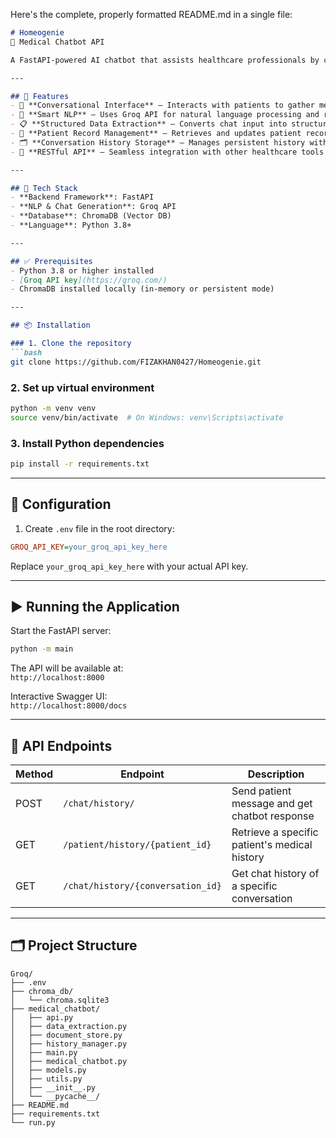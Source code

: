 Here's the complete, properly formatted README.md in a single file:

```markdown
# Homeogenie  
🏥 Medical Chatbot API  

A FastAPI-powered AI chatbot that assists healthcare professionals by collecting and managing structured patient medical histories through conversational interaction. It uses the Groq API for intelligent response generation and ChromaDB for document storage.  

---

## 🚀 Features  
- 💬 **Conversational Interface** – Interacts with patients to gather medical history  
- 🧠 **Smart NLP** – Uses Groq API for natural language processing and response generation  
- 📋 **Structured Data Extraction** – Converts chat input into structured health information  
- 🏥 **Patient Record Management** – Retrieves and updates patient records  
- 🗂️ **Conversation History Storage** – Manages persistent history with ChromaDB  
- 🔌 **RESTful API** – Seamless integration with other healthcare tools or systems  

---

## 🧰 Tech Stack  
- **Backend Framework**: FastAPI  
- **NLP & Chat Generation**: Groq API  
- **Database**: ChromaDB (Vector DB)  
- **Language**: Python 3.8+  

---

## ✅ Prerequisites  
- Python 3.8 or higher installed  
- [Groq API key](https://groq.com/)  
- ChromaDB installed locally (in-memory or persistent mode)  

---

## 📦 Installation  

### 1. Clone the repository  
```bash
git clone https://github.com/FIZAKHAN0427/Homeogenie.git
```

### 2. Set up virtual environment  
```bash
python -m venv venv
source venv/bin/activate  # On Windows: venv\Scripts\activate
```

### 3. Install Python dependencies  
```bash
pip install -r requirements.txt
```

---

## 🔐 Configuration  
1. Create `.env` file in the root directory:  
```ini
GROQ_API_KEY=your_groq_api_key_here
```  
Replace `your_groq_api_key_here` with your actual API key.  

---

## ▶️ Running the Application  
Start the FastAPI server:  
```bash
python -m main
```  

The API will be available at:  
`http://localhost:8000`  

Interactive Swagger UI:  
`http://localhost:8000/docs`  

---

## 🔌 API Endpoints  

| Method | Endpoint | Description |
|--------|----------|-------------|
| POST   | `/chat/history/` | Send patient message and get chatbot response |
| GET    | `/patient/history/{patient_id}` | Retrieve a specific patient's medical history |
| GET    | `/chat/history/{conversation_id}` | Get chat history of a specific conversation |

---

## 🗂️ Project Structure  
```
Groq/
├── .env
├── chroma_db/
│   └── chroma.sqlite3
├── medical_chatbot/
│   ├── api.py
│   ├── data_extraction.py
│   ├── document_store.py
│   ├── history_manager.py
│   ├── main.py
│   ├── medical_chatbot.py
│   ├── models.py
│   ├── utils.py
│   ├── __init__.py
│   └── __pycache__/
├── README.md
├── requirements.txt
└── run.py
```


